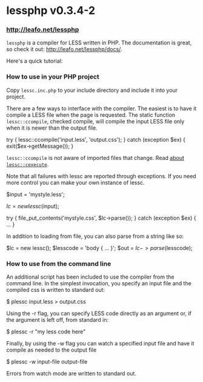 # lessphp v0.3.4-2
### <http://leafo.net/lessphp>

`lessphp` is a compiler for LESS written in PHP. The documentation is great,
so check it out: <http://leafo.net/lessphp/docs/>.

Here's a quick tutorial:

### How to use in your PHP project

Copy `lessc.inc.php` to your include directory and include it into your project.

There are a few ways to interface with the compiler. The easiest is to have it
compile a LESS file when the page is requested. The static function 
`lessc::ccompile`, checked compile, will compile the input LESS file only when it
is newer than the output file.

  try {
    lessc::ccompile('input.less', 'output.css');
  } catch (exception $ex) {
    exit($ex->getMessage());
  }

`lessc::ccompile` is not aware of imported files that change. Read [about
`lessc::cexecute`](http://leafo.net/lessphp/docs/#compiling_automatically).

Note that all failures with lessc are reported through exceptions.
If you need more control you can make your own instance of lessc.

  $input = 'mystyle.less';

  $lc = new lessc($input);

  try {
    file_put_contents('mystyle.css', $lc->parse());
  } catch (exception $ex) { ... }

In addition to loading from file, you can also parse from a string like so:

  $lc = new lessc();
  $lesscode = 'body { ... }';
  $out = $lc->parse($lesscode);

### How to use from the command line

An additional script has been included to use the compiler from the command
line. In the simplest invocation, you specify an input file and the compiled
css is written to standard out:

  $ plessc input.less > output.css

Using the -r flag, you can specify LESS code directly as an argument or, if 
the argument is left off, from standard in:

  $ plessc -r "my less code here"

Finally, by using the -w flag you can watch a specified input file and have it 
compile as needed to the output file

  $ plessc -w input-file output-file

Errors from watch mode are written to standard out.


